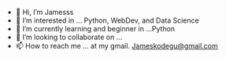 - 👋 Hi, I’m Jamesss
- 👀 I’m interested in ... Python, WebDev, and Data Science
- 🌱 I’m currently learning and beginner in ...Python
- 💞️ I’m looking to collaborate on ...
- 📫 How to reach me ... at my gmail. Jameskodegu@gmail.com

<!---
JamesKodego/JamesKodego is a ✨ special ✨ repository because its `README.md` (this file) appears on your GitHub profile.
You can click the Preview link to take a look at your changes.
--->
